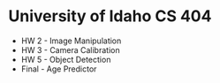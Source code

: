 # University of Idaho CS 404

* HW 2 - Image Manipulation
* HW 3 - Camera Calibration
* HW 5 - Object Detection
* Final - Age Predictor 
